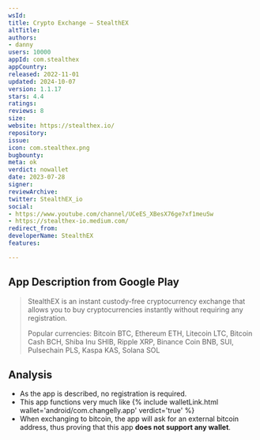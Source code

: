 ```yaml
---
wsId: 
title: Crypto Exchange — StealthEX
altTitle: 
authors:
- danny
users: 10000
appId: com.stealthex
appCountry: 
released: 2022-11-01
updated: 2024-10-07
version: 1.1.17
stars: 4.4
ratings: 
reviews: 8
size: 
website: https://stealthex.io/
repository: 
issue: 
icon: com.stealthex.png
bugbounty: 
meta: ok
verdict: nowallet
date: 2023-07-28
signer: 
reviewArchive: 
twitter: StealthEX_io
social:
- https://www.youtube.com/channel/UCeES_XBesX76ge7xf1meuSw
- https://stealthex-io.medium.com/
redirect_from: 
developerName: StealthEX
features: 

---
```


## App Description from Google Play

> StealthEX is an instant custody-free cryptocurrency exchange that allows you to buy cryptocurrencies instantly without requiring any registration.
>
> Popular currencies: Bitcoin BTC, Ethereum ETH, Litecoin LTC, Bitcoin Cash BCH, Shiba Inu SHIB, Ripple XRP, Binance Coin BNB, SUI, Pulsechain PLS, Kaspa KAS, Solana SOL

## Analysis 

- As the app is described, no registration is required. 
- This app functions very much like {% include walletLink.html wallet='android/com.changelly.app' verdict='true' %}
- When exchanging to bitcoin, the app will ask for an external bitcoin address, thus proving that this app **does not support any wallet**.